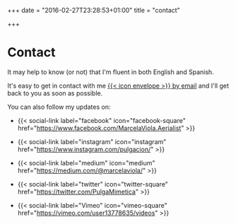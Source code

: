 +++
date = "2016-02-27T23:28:53+01:00"
title = "contact"

+++

# Contact

It may help to know (or not) that I'm fluent in both English and Spanish.

It's easy to get in contact with me [{{< icon envelope >}} by email](mailto:marcela.aerialist@gmail.com?subject=Contact%20from%20your%20website) and I'll get back to you as soon as possible.

You can also follow my updates on:

* {{< social-link label="facebook" icon="facebook-square" href="https://www.facebook.com/MarcelaViola.Aerialist" >}}

* {{< social-link label="instagram" icon="instagram" href="https://www.instagram.com/pulgacion/" >}}

* {{< social-link label="medium" icon="medium" href="https://medium.com/@marcelaviola/" >}}
* {{< social-link label="twitter" icon="twitter-square" href="https://twitter.com/PulgaMimetica" >}}
* {{< social-link label="Vimeo" icon="vimeo-square" href="https://vimeo.com/user13778635/videos" >}}